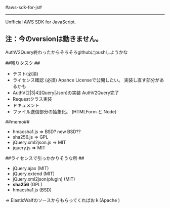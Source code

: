 #aws-sdk-for-js#

---

Unfficial  AWS SDK for JavaScript. 

## **注：今のversionは動きません。** ##


AuthV2Query終わったからそろそろgithubにpushしようかな

##残りタスク ##
* テスト(必須)
* ライセンス確認 (必須) Apahce Licenseで公開したい。 実装し直す部分があるかも
* AuthV[2|3|4][Query|Json]の実装  AuthV2Query完了
* Requestクラス実装
* ドキュメント
* ファイル送信部分の抽象化。 (HTMLForm と Node)


##memo##
* hmacsha1.js => BSD? new BSD??
* sha256.js => GPL
* jQuery.xml2json.js => MIT
* jquery.js => MIT



##ライセンスで引っかかりそうな所 ##
* jQuery.ajax (MIT)
* jQuery.extend (MIT)
* jQuery.xml2json(plugin) (MIT)
* **sha256** (GPL)
* hmacsha1.js (BSD)


=> ElasticWalfのソースからもらってくればおｋ(Apache )
